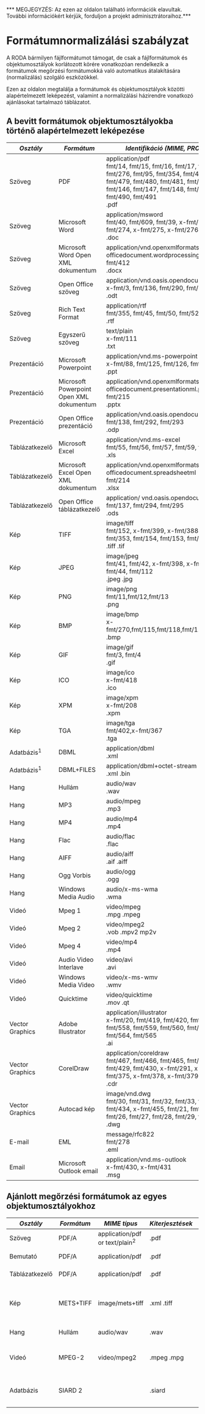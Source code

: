 *** MEGJEGYZÉS: Az ezen az oldalon található információk elavultak. További információkért kérjük, forduljon a projekt adminisztrátoraihoz.***

# Formátumnormalizálási szabályzat

A RODA bármilyen fájlformátumot támogat, de csak a fájlformátumok és objektumosztályok korlátozott körére vonatkozóan rendelkezik a formátumok megőrzési formátumokká való automatikus átalakítására (normalizálás) szolgáló eszközökkel.

Ezen az oldalon megtalálja a formátumok és objektumosztályok közötti alapértelmezett leképezést, valamint a normalizálási házirendre vonatkozó ajánlásokat tartalmazó táblázatot.

## A bevitt formátumok objektumosztályokba történő alapértelmezett leképezése

| *Osztály* | *Formátum* | *Identifikáció (MIME, PRONOM, kiterjesztések)* |
| --------- |---------- | ------------- |
| Szöveg | PDF | application/pdf<br>fmt/14, fmt/15, fmt/16, fmt/17, fmt/18, fmt/19, fmt/20, fmt/276, fmt/95, fmt/354, fmt/476, fmt/477, fmt/478, fmt/479, fmt/480, fmt/481, fmt/493, fmt/144, fmt/145, fmt/146, fmt/147, fmt/148, fmt/157, fmt/488, fmt/489, fmt/490, fmt/491<br>.pdf |
| Szöveg | Microsoft Word | application/msword<br>fmt/40, fmt/609, fmt/39, x-fmt/2, x-fmt/129, x-fmt/273, x-fmt/274, x-fmt/275, x-fmt/276, fmt/37, fmt/38<br>.doc |
| Szöveg | Microsoft Word Open XML dokumentum | application/vnd.openxmlformats-officedocument.wordprocessingml.document<br>fmt/412<br>.docx |
| Szöveg | Open Office szöveg | application/vnd.oasis.opendocument.text<br>x-fmt/3, fmt/136, fmt/290, fmt/291 <br>.odt |
| Szöveg | Rich Text Format | application/rtf<br>fmt/355, fmt/45, fmt/50, fmt/52 ,fmt/53 <br>.rtf |
| Szöveg | Egyszerű szöveg | text/plain<br>x-fmt/111 <br>.txt |
| Prezentáció | Microsoft Powerpoint | application/vnd.ms-powerpoint<br>x-fmt/88, fmt/125, fmt/126, fmt/181 <br>.ppt |
| Prezentáció | Microsoft Powerpoint Open XML dokumentum | application/vnd.openxmlformats-officedocument.presentationml.presentation<br/>fmt/215 <br>.pptx |
| Prezentáció | Open Office prezentáció | application/vnd.oasis.opendocument.presentation<br> fmt/138, fmt/292, fmt/293 <br>.odp |
| Táblázatkezelő | Microsoft Excel | application/vnd.ms-excel<br>fmt/55, fmt/56, fmt/57, fmt/59, fmt/61, fmt/62 <br>.xls |
| Táblázatkezelő | Microsoft Excel Open XML dokumentum | application/vnd.openxmlformats-officedocument.spreadsheetml<br>fmt/214 <br>.xlsx |
| Táblázatkezelő | Open Office táblázatkezelő | application/ vnd.oasis.opendocument.spreadsheet<br>fmt/137, fmt/294, fmt/295 <br>.ods |
| Kép | TIFF | image/tiff<br>fmt/152, x-fmt/399, x-fmt/388, x-fmt/387, fmt/155, fmt/353, fmt/154, fmt/153, fmt/156 <br>.tiff .tif |
| Kép | JPEG | image/jpeg<br>fmt/41, fmt/42, x-fmt/398, x-fmt/390, x-fmt/391, fmt/43, fmt/44, fmt/112 <br>.jpeg .jpg |
| Kép | PNG | image/png<br>fmt/11,fmt/12,fmt/13 <br>.png |
| Kép | BMP | image/bmp<br>x-fmt/270,fmt/115,fmt/118,fmt/119,fmt/114,fmt/116,fmt/117 <br>.bmp |
| Kép | GIF | image/gif<br>fmt/3, fmt/4 <br>.gif |
| Kép | ICO | image/ico<br>x-fmt/418 <br>.ico |
| Kép | XPM | image/xpm<br>x-fmt/208 <br>.xpm |
| Kép | TGA | image/tga<br>fmt/402,x-fmt/367 <br>.tga |
| Adatbázis<sup>1</sup> | DBML | application/dbml <br>.xml |
| Adatbázis<sup>1</sup> | DBML+FILES | application/dbml+octet-stream <br>.xml .bin |
| Hang | Hullám | audio/wav <br>.wav |
| Hang | MP3 | audio/mpeg <br>.mp3 |
| Hang | MP4 | audio/mp4 <br>.mp4 |
| Hang | Flac | audio/flac <br>.flac |
| Hang | AIFF | audio/aiff <br>.aif .aiff |
| Hang | Ogg Vorbis | audio/ogg <br>.ogg |
| Hang | Windows Media Audio | audio/x-ms-wma <br>.wma |
| Videó | Mpeg 1 | video/mpeg <br>.mpg .mpeg |
| Videó | Mpeg 2 | video/mpeg2 <br>.vob .mpv2 mp2v |
| Videó | Mpeg 4 | video/mp4 <br>.mp4 |
| Videó | Audio Video Interlave | video/avi <br>.avi |
| Videó | Windows Media Video | video/x-ms-wmv <br>.wmv |
| Videó | Quicktime | video/quicktime <br>.mov .qt |
| Vector Graphics | Adobe Illustrator | application/illustrator<br>x-fmt/20, fmt/419, fmt/420, fmt/422, fmt/423, fmt/557, fmt/558, fmt/559, fmt/560, fmt/561, fmt/562, fmt/563, fmt/564, fmt/565 <br>.ai |
| Vector Graphics | CorelDraw | application/coreldraw<br>fmt/467, fmt/466, fmt/465, fmt/464, fmt/427, fmt/428, fmt/429, fmt/430, x-fmt/291, x-fmt/292, x-fmt/374, x-fmt/375, x-fmt/378, x-fmt/379, x-fmt/29 <br> .cdr |
| Vector Graphics | Autocad kép | image/vnd.dwg<br>fmt/30, fmt/31, fmt/32, fmt/33, fmt/34, fmt/35, fmt/36, fmt/434, x-fmt/455, fmt/21, fmt/22, fmt/23, fmt/24, fmt/25, fmt/26, fmt/27, fmt/28, fmt/29, fmt/531 <br>.dwg |  
| E-mail | EML | message/rfc822<br>fmt/278 <br>.eml |
| Email | Microsoft Outlook email | application/vnd.ms-outlook<br>x-fmt/430, x-fmt/431 <br>.msg |

## Ajánlott megőrzési formátumok az egyes objektumosztályokhoz

| *Osztály* | *Formátum* | *MIME típus* | *Kiterjesztések* | *Leírás* |
|---------|----------|-------------|--------------|---------------|
| Szöveg    | PDF/A | application/pdf or text/plain<sup>2</sup> | .pdf | PDF archiváláshoz|
| Bemutató | PDF/A | application/pdf | .pdf | PDF archiváláshoz|
| Táblázatkezelő | PDF/A | application/pdf | .pdf | PDF archiváláshoz|
| Kép | METS+TIFF | image/mets+tiff | .xml .tiff | METS XML fájl TIFF struktúrával és tömörítetlen képekkel |
| Hang | Hullám | audio/wav | .wav | Wave hangformátum |
| Videó | MPEG-2 | video/mpeg2 | .mpeg .mpg |MPEG 2 videoformátum, DVD belső struktúrával |
| Adatbázis | SIARD 2 |  | .siard | Nyílt formátum a relációs adatbázisok archiválásához |
